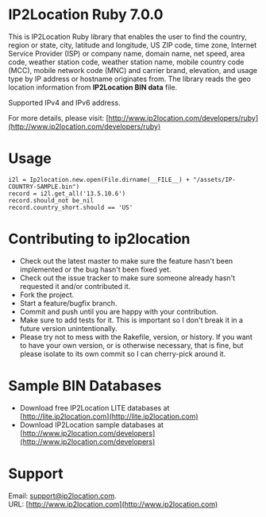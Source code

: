 # IP2Location Ruby 7.0.0
This is IP2Location Ruby library that enables the user to find the country, region or state, city, latitude and longitude, US ZIP code, time zone, Internet Service Provider (ISP) or company name, domain name, net speed, area code, weather station code, weather station name, mobile country code (MCC), mobile network code (MNC) and carrier brand, elevation, and usage type by IP address or hostname originates from.  The library reads the geo location information
from **IP2Location BIN data** file.

Supported IPv4 and IPv6 address.

For more details, please visit:
[http://www.ip2location.com/developers/ruby](http://www.ip2location.com/developers/ruby)

# Usage
    i2l = Ip2location.new.open(File.dirname(__FILE__) + "/assets/IP-COUNTRY-SAMPLE.bin")
    record = i2l.get_all('13.5.10.6')
    record.should_not be_nil
    record.country_short.should == 'US'

# Contributing to ip2location
 
* Check out the latest master to make sure the feature hasn't been implemented or the bug hasn't been fixed yet.
* Check out the issue tracker to make sure someone already hasn't requested it and/or contributed it.
* Fork the project.
* Start a feature/bugfix branch.
* Commit and push until you are happy with your contribution.
* Make sure to add tests for it. This is important so I don't break it in a future version unintentionally.
* Please try not to mess with the Rakefile, version, or history. If you want to have your own version, or is otherwise necessary, that is fine, but please isolate to its own commit so I can cherry-pick around it.


# Sample BIN Databases
* Download free IP2Location LITE databases at [http://lite.ip2location.com](http://lite.ip2location.com)  
* Download IP2Location sample databases at [http://www.ip2location.com/developers](http://www.ip2location.com/developers)

# Support
Email: support@ip2location.com.  
URL: [http://www.ip2location.com](http://www.ip2location.com)
